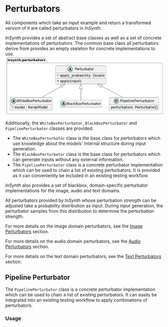 # Perturbators

All components which take an input example and return a transformed version of it are called perturbators in *InSynth*.

*InSynth* provides a set of abstract base classes as well as a set of concrete implementations of perturbators. The
common base class all perturbators derive from provides an empty skeleton for concrete implementations to use.
![InSynth Perturbators Overview](../images/insynth_perturbators.png)

Additionally, the `WhiteBoxPerturbator`, `BlackBoxPerturbator` and `PipelinePerturbator` classes are provided.

- The `WhiteBoxPerturbator` class is the base class for perturbators which use knowledge about the models' internal
  structure during input generation.
- The `BlackBoxPerturbator` class is the base class for perturbators which can generate inputs without any external
  information.
- The `PipelinePerturbator` class is a concrete perturbator implementation which can be used to chain a list of existing
  perturbators. It is provided as it can conveniently be included in an existing testing workflow.

*InSynth* also provides a set of blackbox, domain-specific perturbator implementations for the image, audio and text
domains.

All perturbators provided by *InSynth* whose perturbation strength can be adjusted take a probability distribution as
input. During input generation, the perturbator samples from this distribution to determine the perturbation strength.

For more details on the image domain perturbators, see the [Image Perturbators](image_perturbators.md) section.

For more details on the audio domain perturbators, see the [Audio Perturbators](audio_perturbators.md) section.

For more details on the text domain perturbators, see the [Text Perturbators](text_perturbators.md) section.

## Pipeline Perturbator

The `PipelinePerturbator` class is a concrete perturbator implementation which can be used to chain a list of existing
perturbators. It can easily be integrated into an existing testing workflow to apply combinations of perturbators.

### Usage
